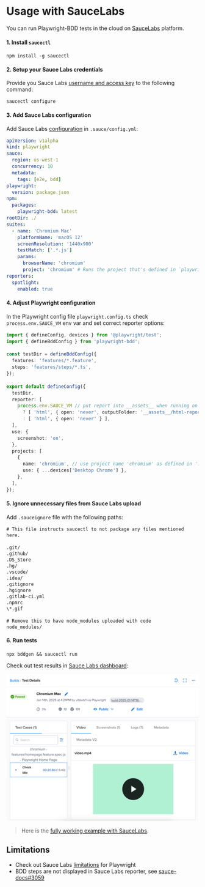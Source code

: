 # Usage with SauceLabs

You can run Playwright-BDD tests in the cloud on [SauceLabs](https://saucelabs.com/) platform.

#### 1. Install `saucectl`
```
npm install -g saucectl
```

#### 2. Setup your Sauce Labs credentials
Provide you Sauce Labs [username and access key](https://app.saucelabs.com/user-settings) to the following command:
```
saucectl configure
```

#### 3. Add Sauce Labs configuration
Add Sauce Labs [configuration](https://docs.saucelabs.com/web-apps/automated-testing/playwright/yaml/) in `.sauce/config.yml`:
```yaml
apiVersion: v1alpha
kind: playwright
sauce:
  region: us-west-1
  concurrency: 10
  metadata:
    tags: [e2e, bdd]
playwright:
  version: package.json
npm:
  packages:
    playwright-bdd: latest
rootDir: ./
suites:
  - name: 'Chromium Mac'
    platformName: 'macOS 12'
    screenResolution: '1440x900'
    testMatch: ['.*.js']
    params:
      browserName: 'chromium'
      project: 'chromium' # Runs the project that's defined in `playwright.config.js`
reporters:
  spotlight:
    enabled: true
```

#### 4. Adjust Playwright configuration 

In the Playwright config file `playwright.config.ts` check `process.env.SAUCE_VM` env var and set correct reporter options: 

```ts
import { defineConfig, devices } from '@playwright/test';
import { defineBddConfig } from 'playwright-bdd';

const testDir = defineBddConfig({
  features: 'features/*.feature',
  steps: 'features/steps/*.ts',
});

export default defineConfig({
  testDir,
  reporter: [
    process.env.SAUCE_VM // put report into __assets__ when running on SauceLabs
      ? [ 'html', { open: 'never', outputFolder: '__assets__/html-report/', attachmentsBaseURL: './' } ]
      : [ 'html', { open: 'never' } ],
  ],
  use: {
    screenshot: 'on',
  },
  projects: [
    {
      name: 'chromium', // use project name 'chromium' as defined in '.sauce/config.yml'
      use: { ...devices['Desktop Chrome'] },
    },
  ],
});
```

#### 5. Ignore unnecessary files from Sauce Labs upload
Add `.sauceignore` file with the following paths:
```
# This file instructs saucectl to not package any files mentioned here.

.git/
.github/
.DS_Store
.hg/
.vscode/
.idea/
.gitignore
.hgignore
.gitlab-ci.yml
.npmrc
\*.gif

# Remove this to have node_modules uploaded with code
node_modules/
```

#### 6. Run tests
```
npx bddgen && saucectl run
```

Check out test results in [Sauce Labs dashboard](https://app.saucelabs.com/dashboard/builds/vdc):

![Sauce Labs dashboard](./_media/saucelabs.png)

> Here is the [fully working example with SauceLabs](https://github.com/vitalets/playwright-bdd-example/tree/saucelabs).

## Limitations

* Check out Sauce Labs [limitations](https://docs.saucelabs.com/web-apps/automated-testing/playwright/limitations/) for Playwright
* BDD steps are not displayed in Sauce Labs reporter, see [sauce-docs#3059](https://github.com/saucelabs/sauce-docs/issues/3059)